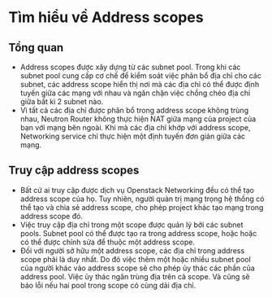 # Tìm hiểu về Address scopes


## Tổng quan
- Address scopes được xây dựng từ các subnet pool. Trong khi các subnet pool cung cấp cơ chế để kiểm soát việc phân bổ địa chỉ cho các subnet, các address scope hiển thị nơi mà các địa chỉ có thể được định tuyến giữa các mạng với nhau và ngăn chặn việc chồng chéo địa chỉ giữa bất kì 2 subnet nào. 
- Vì tất cả các địa chỉ được phân bổ trong address scope không trùng nhau, Neutron Router không thực hiện NAT giữa mạng của project của bạn với mạng bên ngoài. Khi mà các địa chỉ khớp với address scope, Networking service chỉ thực hiện một định tuyến đơn giản giữa các mạng.



## Truy cập address scopes 
- Bất cứ ai truy cập được dịch vụ Openstack Networking đều có thể tạo address scope của họ. Tuy nhiên, người quản trị mạng trọng hệ thống có thể tạo và chia sẻ address scope, cho phép project khác tạo mạng trong address scope đó.
- Việc truy cập địa chỉ trong một scope được quản lý bởi các subnet pools. Subnet pool có thể được tạo ra trong address scope, hoặc hoặc có thể được chỉnh sửa để thuộc một address scope.
- Đối với người sở hữu một address scope, các địa chỉ trong address scope phải là duy nhất. Do đó việc thêm một hoặc nhiều subnet pool của người khác vào address scope sẽ cho phép ủy thác các phần của address pool. Việc ủy thác ngăn trùng địa trên cả scope. Và cũng sẽ báo lỗi nếu hai pool trong scope có cùng dải địa chỉ.
